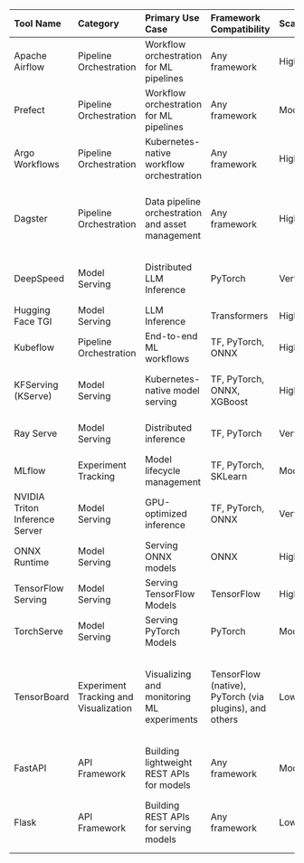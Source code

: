 | Tool Name                      | Category                              | Primary Use Case                                 | Framework Compatibility                                | Scalability   | Deployment Model   | Kubernetes Integration   | Ease of Setup   | Special Features                                                             | Target Users                    | Cost/License                        | Strengths                                                           | Limitations                                                                      |
|:-------------------------------|:--------------------------------------|:-------------------------------------------------|:-------------------------------------------------------|:--------------|:-------------------|:-------------------------|:----------------|:-----------------------------------------------------------------------------|:--------------------------------|:------------------------------------|:--------------------------------------------------------------------|:---------------------------------------------------------------------------------|
| Apache Airflow                 | Pipeline Orchestration                | Workflow orchestration for ML pipelines          | Any framework                                          | High          | Cloud, On-Prem     | Yes                      | Complex         | Flexible task scheduling                                                     | Data Engineers, MLOps Engineers | Open-source                         | Highly flexible workflows                                           | Complex setup                                                                    |
| Prefect                        | Pipeline Orchestration                | Workflow orchestration for ML pipelines          | Any framework                                          | Moderate      | Cloud, On-Prem     | No                       | Simple          | Python-based workflows                                                       | Data Engineers, Developers      | Open-source                         | Simple and intuitive                                                | Less powerful than Airflow                                                       |
| Argo Workflows                 | Pipeline Orchestration                | Kubernetes-native workflow orchestration         | Any framework                                          | High          | Cloud, On-Prem     | Yes                      | Moderate        | Native Kubernetes support                                                    | DevOps Teams                    | Open-source                         | Tight Kubernetes integration                                        | Kubernetes expertise required                                                    |
| Dagster                        | Pipeline Orchestration                | Data pipeline orchestration and asset management | Any framework                                          | High          | Cloud, On-Prem     | Yes                      | Moderate        | Unified control plane, fault-tolerant architecture, data asset observability | Data Engineers, MLOps Engineers | Open-source with enterprise options | Modern architecture, end-to-end observability, seamless integration | Steeper learning curve for new users                                             |
| DeepSpeed                      | Model Serving                         | Distributed LLM Inference                        | PyTorch                                                | Very High     | Cloud, On-Prem     | No                       | Moderate        | Memory optimization, model parallelism                                       | MLOps Engineers                 | Open-source                         | Efficient for LLMs                                                  | PyTorch only                                                                     |
| Hugging Face TGI               | Model Serving                         | LLM Inference                                    | Transformers                                           | High          | Cloud, On-Prem     | No                       | Moderate        | Token streaming                                                              | Developers, Engineers           | Proprietary                         | Optimized for LLMs                                                  | Limited GPU support                                                              |
| Kubeflow                       | Pipeline Orchestration                | End-to-end ML workflows                          | TF, PyTorch, ONNX                                      | High          | Cloud, On-Prem     | Yes                      | Complex         | Pipeline automation                                                          | MLOps Engineers                 | Open-source                         | Comprehensive workflow support                                      | Overhead for simple tasks                                                        |
| KFServing (KServe)             | Model Serving                         | Kubernetes-native model serving                  | TF, PyTorch, ONNX, XGBoost                             | High          | Cloud, On-Prem     | Yes                      | Moderate        | Multi-model serving, autoscaling                                             | MLOps Engineers, DevOps Teams   | Open-source                         | Tight Kubernetes integration                                        | Requires Kubernetes expertise                                                    |
| Ray Serve                      | Model Serving                         | Distributed inference                            | TF, PyTorch                                            | Very High     | Cloud, On-Prem     | Yes                      | Moderate        | Dynamic batching, real-time inference                                        | MLOps Engineers                 | Open-source                         | Scalable for real-time                                              | Requires Ray ecosystem                                                           |
| MLflow                         | Experiment Tracking                   | Model lifecycle management                       | TF, PyTorch, SKLearn                                   | Moderate      | Cloud, On-Prem     | No                       | Simple          | Model registry                                                               | Data Scientists                 | Open-source                         | End-to-end support                                                  | Basic model serving                                                              |
| NVIDIA Triton Inference Server | Model Serving                         | GPU-optimized inference                          | TF, PyTorch, ONNX                                      | Very High     | Cloud, On-Prem     | Yes                      | Complex         | Multi-framework support                                                      | MLOps Engineers                 | Open-source                         | GPU optimization                                                    | Complex to set up                                                                |
| ONNX Runtime                   | Model Serving                         | Serving ONNX models                              | ONNX                                                   | High          | Cloud, On-Prem     | No                       | Simple          | Lightweight, cross-platform                                                  | Developers, MLOps Engineers     | Open-source                         | Optimized for ONNX models                                           | ONNX only                                                                        |
| TensorFlow Serving             | Model Serving                         | Serving TensorFlow Models                        | TensorFlow                                             | High          | Cloud, On-Prem     | No                       | Moderate        | Dynamic batching                                                             | MLOps Engineers                 | Open-source                         | High performance                                                    | TensorFlow only                                                                  |
| TorchServe                     | Model Serving                         | Serving PyTorch Models                           | PyTorch                                                | Moderate      | Cloud, On-Prem     | No                       | Moderate        | Custom handlers for preprocessing                                            | Developers                      | Open-source                         | Optimized for PyTorch                                               | Limited to PyTorch                                                               |
| TensorBoard                    | Experiment Tracking and Visualization | Visualizing and monitoring ML experiments        | TensorFlow (native), PyTorch (via plugins), and others | Low           | Local, Cloud       | No                       | Simple          | Graph visualization, metric tracking, hyperparameter tuning visualization    | Data Scientists, ML Researchers | Open-source                         | Native TensorFlow integration, intuitive visualization interface    | Limited functionality outside TensorFlow, requires plugins for non-TF frameworks |
| FastAPI                        | API Framework                         | Building lightweight REST APIs for models        | Any framework                                          | Moderate      | Cloud, On-Prem     | No                       | Simple          | High performance, Pythonic                                                   | Developers                      | Open-source                         | Lightweight and fast                                                | Not specialized for ML                                                           |
| Flask                          | API Framework                         | Building REST APIs for serving models            | Any framework                                          | Low           | Cloud, On-Prem     | No                       | Simple          | Highly customizable                                                          | Developers                      | Open-source                         | Simple to use                                                       | Not optimized for large-scale serving                                            |